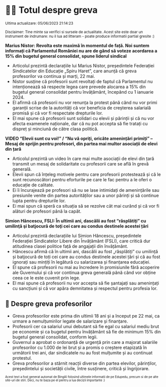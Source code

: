 # 👩‍🏫 Totul despre greva
<sub>Ultima actualizare: 05/06/2023 21:14:23</sub>

<sub>Disclaimer: Tine minte sa verifici si sursele de actualitate. Acest site este doar un instrument de indrumare: nu il lua ad litteram - poate produce informatii partial gresite :)</sub>

**Marius Nistor: Revolta este maximă în momentul de față. Noi suntem informați că Parlamentul României nu are de gând să voteze acordarea a 15% din bugetul general consolidat, spune liderul sindical**

- Articolul prezintă declarațiile lui Marius Nistor, președintele Federației Sindicatelor din Educație „Spiru Haret”, care anunță că greva profesorilor va continua și marți, 22 mai.
- Nistor susține că profesorii sunt revoltați de faptul că Parlamentul nu intenționează să respecte legea care prevede alocarea a 15% din bugetul general consolidat pentru învățământ, începând cu 1 ianuarie 2024.
- El afirmă că profesorii nu vor renunța la protest până când nu vor primi garanții scrise de la autorități că vor beneficia de creșterea salarială promisă și că vor fi respectate drepturile lor.
- El mai spune că profesorii sunt solidari cu elevii și părinții și că nu vor afecta examenele naționale, dar că nu pot accepta să fie tratați cu dispreț și minciună de către clasa politică.

**VIDEO “Elevii sunt cu voi!” / “Nu vă opriți, oricâte amenințări primiți” – Mesaj de sprijin pentru profesori, din partea mai multor asociații de elevi din țară**

- Articolul prezintă un video în care mai multe asociații de elevi din țară transmit un mesaj de solidaritate cu profesorii care se află în grevă generală.
- Elevii spun că înțeleg motivele pentru care profesorii protestează și că le sunt recunoscători pentru eforturile pe care le fac pentru a le oferi o educație de calitate.
- Ei îi încurajează pe profesori să nu se lase intimidați de amenințările sau presiunile venite din partea autorităților sau a unor părinți și să continue lupta pentru drepturile lor.
- Ei mai spun că speră ca situația să se rezolve cât mai curând și că vor fi alături de profesori până la capăt.

**Simion Hăncescu, FSLI: În ultimii ani, dascălii au fost “răsplătiţi” cu umilinţă şi batjocură de toţi cei care au condus destinele acestei țări**

- Articolul prezintă declarațiile lui Simion Hăncescu, președintele Federației Sindicatelor Libere din Învățământ (FSLI), care critică dur atitudinea clasei politice față de angajații din învățământ.
- Hăncescu afirmă că în ultimii ani, dascălii au fost „răsplătiți” cu umilință și batjocură de toți cei care au condus destinele acestei țări și că au fost ignorați sau mințiți în legătură cu salarizarea și finanțarea educației.
- El spune că profesorii nu mai au încredere în promisiunile fără acoperire ale Guvernului și că vor continua greva generală până când vor obține ceea ce le este cuvenit prin lege.
- El mai spune că profesorii nu vor accepta să fie șantajați sau amenințați cu sancțiuni și că vor apăra demnitatea și respectul pentru profesia lor.

## 🏫 Despre greva profesorilor

- Greva profesorilor este prima din ultimii 18 ani și a început pe 22 mai, ca urmare a nemulțumirilor legate de salarizare și finanțare.
- Profesorii cer ca salariul unui debutant să fie egal cu salariul mediu brut pe economie și ca bugetul pentru învățământ să fie de minimum 15% din bugetul general consolidat, conform legii.
- Guvernul a aprobat o ordonanță de urgență prin care a majorat salariile profesorilor cu 1.000 de lei brut și a promis o creștere etapizată în următorii trei ani, dar sindicatele nu au fost mulțumite și au continuat protestul.
- Greva profesorilor a stârnit reacții diverse din partea elevilor, părinților, președintelui și societății civile, între susținere, critică și îngrijorare.


<sub><sub>Acest text a fost generat automat de BingAI folosind ultimele informatii de pe Edupedu, precum si de pe alte site-uri de stiri. Deci, nu te baza pe el pentru a lua decizii importante :)</sub></sub>